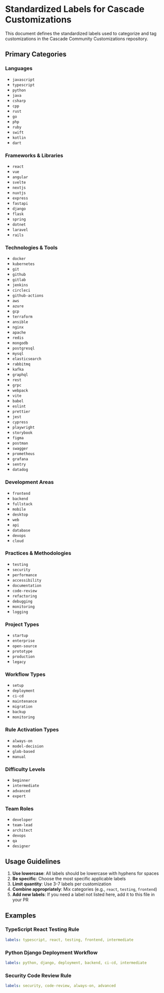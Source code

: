 # Standardized Labels for Cascade Customizations

This document defines the standardized labels used to categorize and tag customizations in the Cascade Community Customizations repository.

## Primary Categories

### Languages
- `javascript`
- `typescript`
- `python`
- `java`
- `csharp`
- `cpp`
- `rust`
- `go`
- `php`
- `ruby`
- `swift`
- `kotlin`
- `dart`

### Frameworks & Libraries
- `react`
- `vue`
- `angular`
- `svelte`
- `nextjs`
- `nuxtjs`
- `express`
- `fastapi`
- `django`
- `flask`
- `spring`
- `dotnet`
- `laravel`
- `rails`

### Technologies & Tools
- `docker`
- `kubernetes`
- `git`
- `github`
- `gitlab`
- `jenkins`
- `circleci`
- `github-actions`
- `aws`
- `azure`
- `gcp`
- `terraform`
- `ansible`
- `nginx`
- `apache`
- `redis`
- `mongodb`
- `postgresql`
- `mysql`
- `elasticsearch`
- `rabbitmq`
- `kafka`
- `graphql`
- `rest`
- `grpc`
- `webpack`
- `vite`
- `babel`
- `eslint`
- `prettier`
- `jest`
- `cypress`
- `playwright`
- `storybook`
- `figma`
- `postman`
- `swagger`
- `prometheus`
- `grafana`
- `sentry`
- `datadog`

### Development Areas
- `frontend`
- `backend`
- `fullstack`
- `mobile`
- `desktop`
- `web`
- `api`
- `database`
- `devops`
- `cloud`

### Practices & Methodologies
- `testing`
- `security`
- `performance`
- `accessibility`
- `documentation`
- `code-review`
- `refactoring`
- `debugging`
- `monitoring`
- `logging`

### Project Types
- `startup`
- `enterprise`
- `open-source`
- `prototype`
- `production`
- `legacy`

### Workflow Types
- `setup`
- `deployment`
- `ci-cd`
- `maintenance`
- `migration`
- `backup`
- `monitoring`

### Rule Activation Types
- `always-on`
- `model-decision`
- `glob-based`
- `manual`

### Difficulty Levels
- `beginner`
- `intermediate`
- `advanced`
- `expert`

### Team Roles
- `developer`
- `team-lead`
- `architect`
- `devops`
- `qa`
- `designer`

## Usage Guidelines

1. **Use lowercase**: All labels should be lowercase with hyphens for spaces
2. **Be specific**: Choose the most specific applicable labels
3. **Limit quantity**: Use 3-7 labels per customization
4. **Combine appropriately**: Mix categories (e.g., `react`, `testing`, `frontend`)
5. **Add new labels**: If you need a label not listed here, add it to this file in your PR

## Examples

### TypeScript React Testing Rule
```yaml
labels: typescript, react, testing, frontend, intermediate
```

### Python Django Deployment Workflow
```yaml
labels: python, django, deployment, backend, ci-cd, intermediate
```

### Security Code Review Rule
```yaml
labels: security, code-review, always-on, advanced
```
